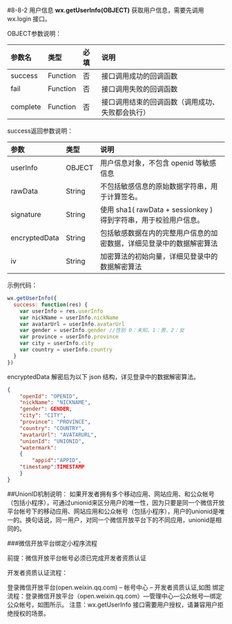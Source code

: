 #8-8-2 用户信息
**wx.getUserInfo(OBJECT)**
获取用户信息，需要先调用 wx.login 接口。

OBJECT参数说明：

|参数名|	类型|	必填|	说明|
| :--- | :--- | :--- | :--- |
|success|	Function|	否|	接口调用成功的回调函数|
|fail|	Function|	否|	接口调用失败的回调函数|
|complete|	Function|	否|	接口调用结束的回调函数（调用成功、失败都会执行）|

success返回参数说明：

|参数|	类型|	说明|
| :--- | :--- | :--- |
|userInfo|	OBJECT|	用户信息对象，不包含 openid 等敏感信息|
|rawData|	String|	不包括敏感信息的原始数据字符串，用于计算签名。|
|signature|	String|	使用 sha1( rawData + sessionkey ) 得到字符串，用于校验用户信息。|
|encryptedData|	String|	包括敏感数据在内的完整用户信息的加密数据，详细见登录中的数据解密算法|
|iv|	String|	加密算法的初始向量，详细见登录中的数据解密算法|
示例代码：
```js
wx.getUserInfo({
  success: function(res) {
    var userInfo = res.userInfo
    var nickName = userInfo.nickName
    var avatarUrl = userInfo.avatarUrl
    var gender = userInfo.gender //性别 0：未知、1：男、2：女 
    var province = userInfo.province
    var city = userInfo.city
    var country = userInfo.country
  }
})
```
encryptedData 解密后为以下 json 结构，详见登录中的数据解密算法。

```json
{
    "openId": "OPENID",
    "nickName": "NICKNAME",
    "gender": GENDER,
    "city": "CITY",
    "province": "PROVINCE",
    "country": "COUNTRY",
    "avatarUrl": "AVATARURL",
    "unionId": "UNIONID",
    "watermark":
    {
        "appid":"APPID",
    "timestamp":TIMESTAMP
    }
}
```
##UnionID机制说明：
如果开发者拥有多个移动应用、网站应用、和公众帐号（包括小程序），可通过unionid来区分用户的唯一性，因为只要是同一个微信开放平台帐号下的移动应用、网站应用和公众帐号（包括小程序），用户的unionid是唯一的。换句话说，同一用户，对同一个微信开放平台下的不同应用，unionid是相同的。

###微信开放平台绑定小程序流程

前提：微信开放平台帐号必须已完成开发者资质认证

开发者资质认证流程：

登录微信开放平台(open.weixin.qq.com) – 帐号中心 – 开发者资质认证,如图
绑定流程：登录微信开放平台（open.weixin.qq.com）—管理中心—公众帐号—绑定公众帐号，如图所示。
注意：wx.getUserInfo 接口需要用户授权，请兼容用户拒绝授权的场景。